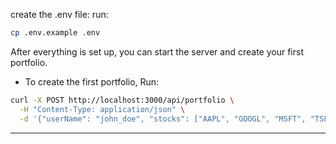 create the .env file: run:
```sh
cp .env.example .env
```

After everything is set up, you can start the server and create your first portfolio.

* To create the first portfolio, Run:
```sh
curl -X POST http://localhost:3000/api/portfolio \
  -H "Content-Type: application/json" \
  -d '{"userName": "john_doe", "stocks": ["AAPL", "GOOGL", "MSFT", "TSLA"]  }'
```

---


